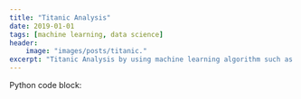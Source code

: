 ```yaml
---
title: "Titanic Analysis"
date: 2019-01-01
tags: [machine learning, data science]
header:
    image: "images/posts/titanic."
excerpt: "Titanic Analysis by using machine learning algorithm such as Logistic Regression, Naive Bayes, Support Vector Machine, Decision Tree and Random Forest."
---
```


Python code block:
```python
    
```
